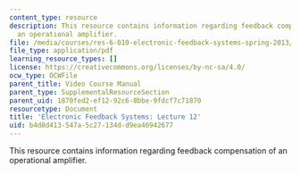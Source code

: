 ```yaml
---
content_type: resource
description: This resource contains information regarding feedback compensation of
  an operational amplifier.
file: /media/courses/res-6-010-electronic-feedback-systems-spring-2013/b4d8d413547a5c27134dd9ea46942677_MITRES_6-010S13_lec12.pdf
file_type: application/pdf
learning_resource_types: []
license: https://creativecommons.org/licenses/by-nc-sa/4.0/
ocw_type: OCWFile
parent_title: Video Course Manual
parent_type: SupplementalResourceSection
parent_uid: 1870fed2-ef12-92c6-8bbe-9fdcf7c71870
resourcetype: Document
title: 'Electronic Feedback Systems: Lecture 12'
uid: b4d8d413-547a-5c27-134d-d9ea46942677
---
```

This resource contains information regarding feedback compensation of an operational amplifier.